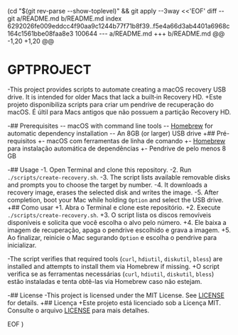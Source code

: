  (cd "$(git rev-parse --show-toplevel)" && git apply --3way <<'EOF' 
diff --git a/README.md b/README.md
index 6292026fe009eddcc4f90aa9c1244b77f71b8f39..f5e4a66d3ab4401a6968c164c1561bbe08faa8e3 100644
--- a/README.md
+++ b/README.md
@@ -1,20 +1,20 @@
 # GPTPROJECT
 
-This project provides scripts to automate creating a macOS recovery USB drive. It is intended for older Macs that lack a built‑in Recovery HD.
+Este projeto disponibiliza scripts para criar um pendrive de recuperação do macOS. É últil para Macs antigos que não possuem a partição Recovery HD.
 
-## Prerequisites
-- macOS with command line tools
-- [Homebrew](https://brew.sh) for automatic dependency installation
-- An 8GB (or larger) USB drive
+## Pré-requisitos
+- macOS com ferramentas de linha de comando
+- [Homebrew](https://brew.sh) para instalação automática de dependências
+- Pendrive de pelo menos 8 GB
 
-## Usage
-1. Open Terminal and clone this repository.
-2. Run `./scripts/create-recovery.sh`.
-3. The script lists available removable disks and prompts you to choose the target by number.
-4. It downloads a recovery image, erases the selected disk and writes the image.
-5. After completion, boot your Mac while holding `Option` and select the USB drive.
+## Como usar
+1. Abra o Terminal e clone este repositório.
+2. Execute `./scripts/create-recovery.sh`.
+3. O script lista os discos removíveis disponíveis e solicita que você escolha o alvo pelo número.
+4. Ele baixa a imagem de recuperação, apaga o pendrive escolhido e grava a imagem.
+5. Ao finalizar, reinicie o Mac segurando `Option` e escolha o pendrive para inicializar.
 
-The script verifies that required tools (`curl`, `hdiutil`, `diskutil`, `bless`) are installed and attempts to install them via Homebrew if missing.
+O script verifica se as ferramentas necessárias (`curl`, `hdiutil`, `diskutil`, `bless`) estão instaladas e tenta obtê-las via Homebrew caso não estejam.
 
-## License
-This project is licensed under the MIT License. See [LICENSE](LICENSE) for details.
+## Licença
+Este projeto está licenciado sob a Licença MIT. Consulte o arquivo [LICENSE](LICENSE) para mais detalhes.
 
EOF
)
